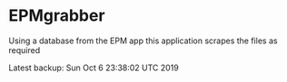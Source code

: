 # EPMgrabber
Using a database from the EPM app this application scrapes the files as required


Latest backup: Sun Oct 6 23:38:02 UTC 2019
